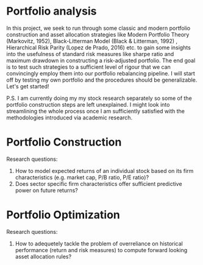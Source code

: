# Portfolio analysis
In this project, we seek to run through some classic and modern portfolio construction and asset allocation strategies like Modern Portfolio Theory (Markovitz, 1952), Black-Litterman Model (Black & Litterman, 1992) , Hierarchical Risk Parity (Lopez de Prado, 2016) etc. to gain some insights into the usefulness of standard risk measures like sharpe ratio and maximum drawdown in constructing a risk-adjusted portfolio. The end goal is to test such strategies to a sufficient level of rigour that we can convincingly employ them into our portfolio rebalancing pipeline. I will start off by testing my own portfolio and the procedures should be generalizable. Let's get started! 

P.S. I am currently doing my my stock research separately so some of the portfolio construction steps are left unexplained. I might look into streamlining the whole process once I am sufficiently satisfied with the methodologies introduced via academic research. 

# Portfolio Construction
Research questions: 
1. How to model expected returns of an individual stock based on its firm characteristics (e.g. market cap, P/B ratio, P/E ratio)? 
2. Does sector specific firm characteristics offer sufficient predictive power on future returns?

# Portfolio Optimization
Research questions: 
1. How to adequetely tackle the problem of overreliance on historical performance (return and risk measures) to compute forward looking asset allocation rules?

